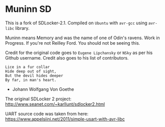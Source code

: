 # Muninn SD
This is a fork of SDLocker-2.1.
Compiled on `Ubuntu` with `avr-gcc` using `avr-libc` library.

Muninn means Memory and was the name of one of Odin's ravens.
Work in Progress.
If you're not Reilley Ford. You should not be seeing this.

Credit for the original code goes to `Eugene Lipchansky`
or `NSky` as per his Github username. Credit also goes to his
list of contributors.

`Lice in a fur collar`  
`Hide deep out of sight,`  
`But the devil hides deeper`  
`By far, in man's heart.`
- Johann Wolfgang Von Goethe



The original SDLocker 2 project:
http://www.seanet.com/~karllunt/sdlocker2.html

UART source code was taken from here:
https://www.appelsiini.net/2011/simple-usart-with-avr-libc

